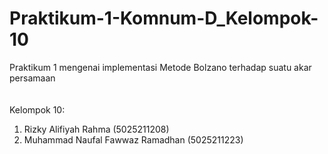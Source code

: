 # Praktikum-1-Komnum-D_Kelompok-10
Praktikum 1 mengenai implementasi Metode Bolzano terhadap suatu akar persamaan
</br></br></br>
Kelompok 10:
1. Rizky Alifiyah Rahma (5025211208)
2. Muhammad Naufal Fawwaz Ramadhan (5025211223)
